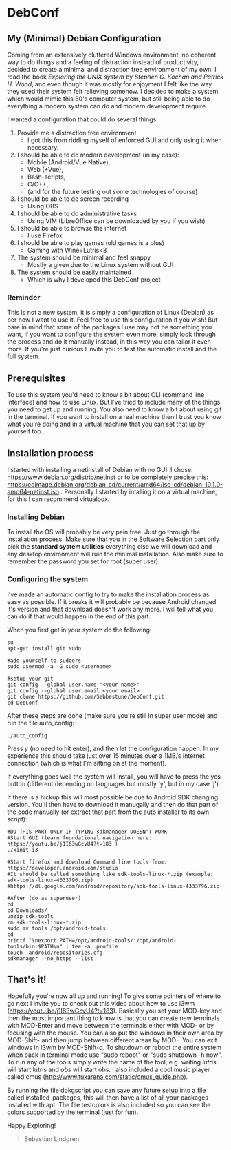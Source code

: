 # DebConf
## My (Minimal) Debian Configuration
Coming from an extensively cluttered Windows environment, no coherent way to do things and a feeling of distraction instead of productivity, I decided to create a minimal and distraction free environment of my own. I read the book *Exploring the UNIX system* by *Stephen G. Kochan and Patrick H. Wood*, and even though it was mostly for enjoyment I felt like the way they used their system felt relieving somehow. I decided to make a system which would mimic this 80's computer system, but still being able to do everything a modern system can do and modern development require. 

I wanted a configuration that could do several things:

1. Provide me a distraction free environment
    - I got this from ridding myself of enforced GUI and only using it when necessary.
2. I should be able to do modern development (in my case): 
    - Mobile (Android/Vue Native), 
    - Web (+Vue), 
    - Bash-scripts, 
    - C/C++,
    - (and for the future testing out some technologies of course)
3. I should be able to do screen recording
    - Using OBS
4. I should be able to do administrative tasks
    - Using VIM (LibreOffice can be downloaded by you if you wish)
5. I should be able to browse the internet
    - I use Firefox
6. I should be able to play games (old games is a plus)
    - Gaming with Wine+Lutris<3
7. The system should be minimal and feel snappy
    - Mostly a given due to the Linux system without GUI
8. The system should be easily maintained
    - Which is why I developed this DebConf project

### Reminder
This is not a new system, it is simply a configuration of Linux (Debian) as per how I want to use it. Feel free to use this configuration if you wish! But bare in mind that some of the packages I use may not be something you want, if you want to configure the system even more, simply look through the process and do it manually instead, in this way you can tailor it even more. If you're just curious I invite you to test the automatic install and the full system.

## Prerequisites
To use this system you'd need to know a bit about CLI (command line interface) and how to use Linux. But I've tried to include many of the things you need to get up and running. You also need to know a bit about using git in the terminal. If you want to install on a real machine then I trust you know what you're doing and in a virtual machine that you can set that up by yourself too.

## Installation process
I started with installing a netinstall of Debian with no GUI. I chose: https://www.debian.org/distrib/netinst or to be completely precise this: https://cdimage.debian.org/debian-cd/current/amd64/iso-cd/debian-10.1.0-amd64-netinst.iso . Personally I started by intalling it on a virtual machine, for this I can recommend virtualbox. 

### Installing Debian
To install the OS will probably be very pain free. Just go through the installation process. Make sure that you in the Software Selection part only pick the **standard system utilities** everything else we will download and any desktop environment will ruin the minimal installation. Also make sure to remember the password you set for root (super user).

### Configuring the system
I've made an automatic config to try to make the installation process as easy as possible. If it breaks it will probably be because Android changed it's version and that download doesn't work any more. I will tell what you can do if that would happen in the end of this part.  

When you first get in your system do the following:
```
su 
apt-get install git sudo

#add yourself to sudoers
sudo usermod -a -G sudo <username>

#setup your git 
git config --global user.name "<your name>"
git config --global user.email <your email>
git clone https://github.com/Sebbestune/DebConf.git
cd DebConf
```
After these steps are done (make sure you're still in super user mode) and run the file auto_config:
```
./auto_config
```

Press *y* (no need to hit enter), and then let the configuration happen. In my experience this should take just over 15 minutes over a 1MB/s internet connection (which is what I'm sitting on at the moment). 

If everything goes well the system will install, you will have to press the yes-button (different depending on languages but mostly 'y', but in my case 'j').

If there is a hickup this will most possible be due to Android SDK changing version. You'll then have to download it manugally and then do that part of the code manually (or extract that part from the auto installer to its own script):
```
#DO THIS PART ONLY IF TYPING sdkmanager DOESN'T WORK
#Start GUI (learn foundational navigation here: https://youtu.be/j1I63wGcvU4?t=183 )
./xinit-i3

#Start firefox and download Command line tools from: https://developer.android.com/studio
#It should be called something like sdk-tools-linux-*.zip (example: sdk-tools-linux-4333796.zip)
#https://dl.google.com/android/repository/sdk-tools-linux-4333796.zip

#After (do as superuser)
cd 
cd Downloads/
unzip sdk-tools
rm sdk-tools-linux-*.zip
sudo mv tools /opt/android-tools
cd 
printf "\nexport PATH=/opt/android-tools/:/opt/android-tools/bin:$PATH\n" | tee -a .profile
touch .android/repositories.cfg
sdkmanager --no_https --list
```

## That's it!
Hopefully you're now all up and running! To give some pointers of where to go next I invite you to check out this video about how to use i3wm (https://youtu.be/j1I63wGcvU4?t=183). Basically you set your MOD-key and then the most important thing to know is that you can create new terminals with MOD-Enter and move between the terminals either with MOD-<direction key> or by focusing with the mouse. You can also put the windows in their own area by MOD-Shift-<number> and then jump between different areas by MOD-<number>. You can exit windows in i3wm by MOD-Shift-q. To shutdown or reboot the entire system when back in terminal mode use "sudo reboot" or "sudo shutdown -h now". To run any of the tools simply write the name of the tool, e.g. writing *lutris* will start lutris and *obs* will start obs. I also included a cool music player called cmus (http://www.tuxarena.com/static/cmus_guide.php). 
    
By running the file dpkgscript you can save any future setup into a file called installed_packages, this will then have a list of all your packages installed with apt. The file testcolors is also included so you can see the colors supported by the terminal (just for fun).
  
Happy Exploring!
> Sebastian Lindgren
